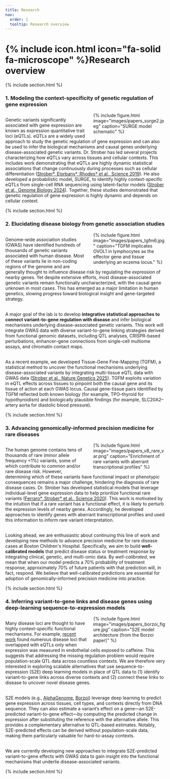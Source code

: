 ```yaml
---
title: Research
nav:
  order: 1
  tooltip: Research overview
---
```


# {% include icon.html icon="fa-solid fa-microscope" %}Research overview

{% include section.html %}

### 1. Modeling the context-specificity of genetic regulation of gene expression

<div style="overflow:auto; text-align:left;">
  <div style="float:right; width:45%; margin-left:20px; margin-bottom:10px;">
    {% include figure.html image="images/papers_surge2.jpeg" caption="SURGE model schematic" %}
  </div>

Genetic variants significantly associated with gene expression are known as expression quantitative trait loci (eQTLs). eQTLs are a widely used approach to study the genetic regulation of gene expression and can also be used to infer the biological mechanisms and causal genes underlying disease-associated genetic variants. Dr. Strober has led several projects characterizing how eQTLs vary across tissues and cellular contexts. This includes work demonstrating that eQTLs are highly dynamic statistical associations that change continuously during processes such as cellular differentiation (<a href="https://pubmed.ncbi.nlm.nih.gov/31249060/">Strober*, Elorbany*, Rhodes* et&nbsp;al., Science&nbsp;2019</a>). He also developed a probabilistic model, SURGE, to identify highly context-specific eQTLs from single-cell RNA sequencing using latent-factor models (<a href="https://genomebiology.biomedcentral.com/articles/10.1186/s13059-023-03152-z">Strober et&nbsp;al., Genome Biology&nbsp;2024</a>). Together, these studies demonstrated that genetic regulation of gene expression is highly dynamic and depends on cellular context.
</div>

<div style="clear:both;"></div>
{% include section.html %}

### 2. Elucidating disease biology from genetic association studies

<div style="overflow:auto; text-align:left;">
  <div style="float:right; width:45%; margin-left:20px; margin-bottom:10px;">
    {% include figure.html image="images/papers_tgfm6.jpg" caption="TGFM implicates OVOL1 in lymphocytes as the effector gene and tissue underlying an eczema locus." %}
  </div>

Genome-wide association studies (GWAS) have identified hundreds of thousands of genetic variants associated with human disease. Most of these variants lie in non-coding regions of the genome and are generally thought to influence disease risk by regulating the expression of nearby genes. Yet despite extensive efforts, most disease-associated genetic variants remain functionally uncharacterized, with the causal gene unknown in most cases. This has emerged as a major limitation in human genetics, slowing progress toward biological insight and gene-targeted strategy.<br><br>

A major goal of the lab is to develop <strong>integrative statistical approaches to connect variant-to-gene regulation with disease</strong> and infer biological mechanisms underlying disease-associated genetic variants. This work will integrate GWAS data with diverse variant-to-gene linking strategies derived from functional genomic datasets, including QTL analyses, CRISPR-based perturbations, enhancer–gene connections from single-cell multiome assays, and chromatin contact maps.<br><br>

As a recent example, we developed Tissue-Gene Fine-Mapping (TGFM), a statistical method to uncover the functional mechanisms underlying disease-associated variants by integrating multi-tissue eQTL data with GWAS data (<a href="https://pubmed.ncbi.nlm.nih.gov/39747598/">Strober et&nbsp;al., Nature Genetics&nbsp;2025</a>). TGFM exploits variation in eQTL effects across tissues to pinpoint both the causal gene and its tissue of action at each GWAS locus. Causal gene-tissue pairs identified by TGFM reflected both known biology (for example, TPO–thyroid for hypothyroidism) and biologically plausible findings (for example, SLC20A2–artery aorta for diastolic blood pressure).
</div>

<div style="clear:both;"></div>
{% include section.html %}

### 3. Advancing genomically-informed precision medicine for rare diseases

<div style="overflow:auto; text-align:left;">
  <div style="float:right; width:45%; margin-left:20px; margin-bottom:10px;">
    {% include figure.html image="images/papers_v8_rare_var.png" caption="Enrichment of rare variants with aberrant transcriptional profiles" %}
  </div>

The human genome contains tens of thousands of rare (minor allele frequency &lt;1%) variants, some of which contribute to common and/or rare disease risk. However, determining which of these variants have functional impact or phenotypic consequences remains a major challenge, hindering the diagnosis of rare disease cases. Dr. Strober has developed statistical models that leverage individual-level gene expression data to help prioritize functional rare variants (<a href="https://pmc.ncbi.nlm.nih.gov/articles/PMC7646251/">Ferraro*, Strober* et&nbsp;al., Science&nbsp;2020</a>). This work is motivated by the intuition that if a rare variant has a functional effect, it is likely to perturb the expression levels of nearby genes. Accordingly, he developed approaches to identify genes with aberrant transcriptional profiles and used this information to inform rare variant interpretation.<br><br>

Looking ahead, we are enthusiastic about continuing this line of work and developing new methods to advance precision medicine for rare disease cases at Boston Children's Hospital. Specifically, we aim to build <strong>well-calibrated models</strong> that predict disease status or treatment response by integrating clinical, genetic, and multi-omic data. By <em>well-calibrated</em>, we mean that when our model predicts a 70% probability of treatment response, approximately 70% of future patients with that prediction will, in fact, respond. We believe that well-calibrated predictions are essential for adoption of genomically-informed precision medicine into practice.
</div>

<div style="clear:both;"></div>
{% include section.html %}

### 4. Inferring variant-to-gene links and disease genes using deep-learning sequence-to-expression models

<div style="overflow:auto; text-align:left;">
  <div style="float:right; width:45%; margin-left:20px; margin-bottom:10px;">
    {% include figure.html image="images/papers_borzoi_figure.jpg" caption="S2E model architecture (from the Borzoi paper)" %}
  </div>

Many disease loci are thought to have highly context-specific functional mechanisms. For example, <a href="https://www.biorxiv.org/content/10.1101/2025.04.30.651602v1.abstract">recent work</a> found numerous disease loci that overlapped with eQTLs only when expression was measured in endothelial cells exposed to caffeine. This suggests that addressing the missing regulation problem would require population-scale QTL data across countless contexts. We are therefore very interested in exploring scalable alternatives that use sequence-to-expression (S2E) deep learning models in place of QTL data to (1) identify variant-to-gene links across diverse contexts and (2) connect these links to disease to uncover novel disease genes.<br><br>

S2E models (e.g., <a href="https://www.biorxiv.org/content/10.1101/2025.06.25.661532v2">AlphaGenome</a>, <a href="https://www.nature.com/articles/s41588-024-02053-6">Borzoi</a>) leverage deep learning to predict gene expression across tissues, cell types, and contexts directly from DNA sequence. They can also estimate a variant’s effect on a gene—an S2E-predicted variant-to-gene effect—by computing the predicted change in expression after substituting the reference with the alternative allele. This provides a complementary alternative to QTL-based estimates. Notably, S2E-predicted effects can be derived without population-scale data, making them particularly valuable for hard-to-assay contexts.<br><br>

We are currently developing new approaches to integrate S2E-predicted variant-to-gene effects with GWAS data to gain insight into the functional mechanisms that underlie disease-associated variants.
</div>

<div style="clear:both;"></div>
{% include section.html %}


